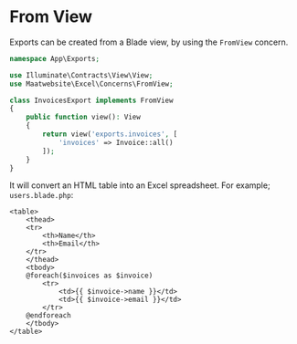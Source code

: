 # From View

Exports can be created from a Blade view, by using the `FromView` concern.

```php
namespace App\Exports;

use Illuminate\Contracts\View\View;
use Maatwebsite\Excel\Concerns\FromView;

class InvoicesExport implements FromView
{
    public function view(): View
    {
        return view('exports.invoices', [
            'invoices' => Invoice::all()
        ]);
    }
}
```

It will convert an HTML table into an Excel spreadsheet. For example; `users.blade.php`:

```blade
<table>
    <thead>
    <tr>
        <th>Name</th>
        <th>Email</th>
    </tr>
    </thead>
    <tbody>
    @foreach($invoices as $invoice)
        <tr>
            <td>{{ $invoice->name }}</td>
            <td>{{ $invoice->email }}</td>
        </tr>
    @endforeach
    </tbody>
</table>
```
